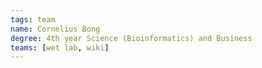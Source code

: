 ```yaml
---
tags: team
name: Cornelius Bong
degree: 4th year Science (Bioinformatics) and Business
teams: [wet lab, wiki]
---
```

